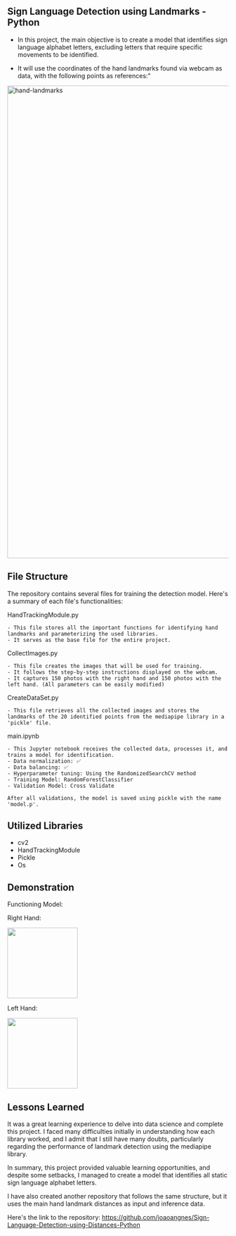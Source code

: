 Sign Language Detection using Landmarks - Python
-
- In this project, the main objective is to create a model that identifies sign language alphabet letters, excluding letters that require specific movements to be identified.

- It will use the coordinates of the hand landmarks found via webcam as data, with the following points as references:"
<img width="1073" alt="hand-landmarks" src="https://github.com/joaoangnes/Sign-Language-Detection-using-Landmarks-Python/assets/74597614/b57347b6-7a5a-4132-bba2-7761222d9182">

## File Structure

The repository contains several files for training the detection model. Here's a summary of each file's functionalities:

HandTrackingModule.py

    - This file stores all the important functions for identifying hand landmarks and parameterizing the used libraries.
    - It serves as the base file for the entire project.

CollectImages.py

    - This file creates the images that will be used for training.
    - It follows the step-by-step instructions displayed on the webcam.
    - It captures 150 photos with the right hand and 150 photos with the left hand. (All parameters can be easily modified)

CreateDataSet.py

    - This file retrieves all the collected images and stores the landmarks of the 20 identified points from the mediapipe library in a 'pickle' file.

main.ipynb

    - This Jupyter notebook receives the collected data, processes it, and trains a model for identification.
    - Data normalization: ✅
    - Data balancing: ✅
    - Hyperparameter tuning: Using the RandomizedSearchCV method
    - Training Model: RandomForestClassifier
    - Validation Model: Cross Validate

    After all validations, the model is saved using pickle with the name 'model.p'.

## Utilized Libraries

- cv2
- HandTrackingModule
- Pickle
- Os

## Demonstration

Functioning Model:

Right Hand:

<img src="https://github.com/joaoangnes/Sign-Language-Detection-using-Landmarks-Python/assets/74597614/921901b6-9d83-4425-82f8-15e70ff40892" width="160">

Left Hand:

<img src="https://github.com/joaoangnes/Sign-Language-Detection-using-Landmarks-Python/assets/74597614/04e49807-cf29-404e-8a96-d73cd92013e2" width="160">

## Lessons Learned

It was a great learning experience to delve into data science and complete this project.
I faced many difficulties initially in understanding how each library worked, and I admit that I still have many doubts, particularly regarding the performance of landmark detection using the mediapipe library.

In summary, this project provided valuable learning opportunities, and despite some setbacks, I managed to create a model that identifies all static sign language alphabet letters.

I have also created another repository that follows the same structure, but it uses the main hand landmark distances as input and inference data. 

Here's the link to the repository: https://github.com/joaoangnes/Sign-Language-Detection-using-Distances-Python
